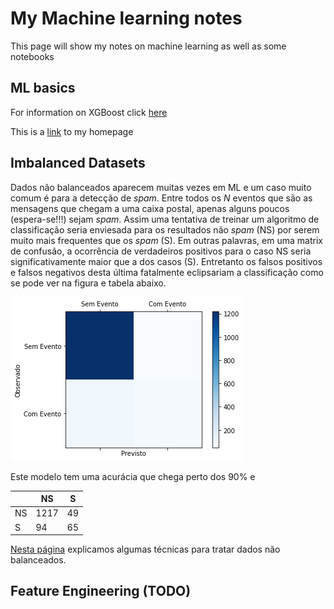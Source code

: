 # My Machine learning notes

This page will show my notes on machine learning as well as some notebooks

## ML basics

For information on XGBoost click [here](xgboost.md) 

This is a [link](https://github.com/mteix) to my homepage

## Imbalanced Datasets 

Dados não balanceados aparecem muitas vezes em ML e um caso muito comum é para a detecção de _spam_. Entre todos os _N_ eventos que são as mensagens que chegam a uma caixa postal, apenas alguns poucos (espera-se!!!) sejam _spam_. Assim uma tentativa de treinar um algoritmo de classificação seria enviesada para os resultados não _spam_ (NS) por serem muito mais frequentes que os _spam_ (S). Em outras palavras, em uma matrix de confusão, a ocorrência de verdadeiros positivos para o caso NS seria significativamente maior que a dos casos (S). Entretanto os falsos positivos e falsos negativos desta última fatalmente eclipsariam a classificação como se pode ver na figura e tabela abaixo.

![Matriz de confusão para dados fortemente desbalanceados](figs/conf_spam.png)

Este modelo tem uma acurácia que chega perto dos 90% e 

|    | NS   | S  |
|----|------|----|
| NS | 1217 | 49 |
| S  | 94   | 65 |

[Nesta página](unbalanced.md) explicamos algumas técnicas para tratar dados não balanceados. 


## Feature Engineering (TODO)
